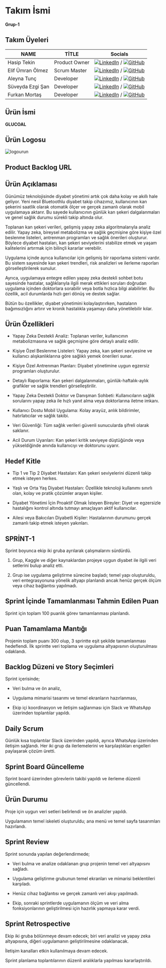 # Takım İsmi 
**Grup-1**

## Takım Üyeleri 

|   NAME           | TİTLE            | Socials |
|------------------|------------------|---------------|
| Hasip Tekin      | Product Owner    | [![LinkedIn](https://cdn-icons-png.flaticon.com/24/174/174857.png)](https://www.linkedin.com/in/hasip-tekin/) / [![GitHub](https://cdn-icons-png.flaticon.com/24/25/25231.png)](https://github.com/Hsptkn/)
| Elif Ümran Ölmez | Scrum Master     | [![LinkedIn](https://cdn-icons-png.flaticon.com/24/174/174857.png)](https://www.linkedin.com/in/elif%C3%BCmran%C3%B6lmez/) / [![GitHub](https://cdn-icons-png.flaticon.com/24/25/25231.png)](https://github.com/elifumrann)
| Aleyna Tunç      | Developer        | [![LinkedIn](https://cdn-icons-png.flaticon.com/24/174/174857.png)](http://linkedin.com/in/aleynatunc/) / [![GitHub](https://cdn-icons-png.flaticon.com/24/25/25231.png)](https://github.com/aleynatunc/)
| Süveyda Ezgi Şan | Developer        | [![LinkedIn](https://cdn-icons-png.flaticon.com/24/174/174857.png)](https://www.linkedin.com/in/süveyda-ezgi-şan-85542a294/) / [![GitHub](https://cdn-icons-png.flaticon.com/24/25/25231.png)](https://github.com/ezgiisan/)
| Furkan Mortaş    | Developer        | [![LinkedIn](https://cdn-icons-png.flaticon.com/24/174/174857.png)](https://www.linkedin.com/in/furkanmortas/) / [![GitHub](https://cdn-icons-png.flaticon.com/24/25/25231.png)](https://github.com/furkanmortas/)


## Ürün İsmi
**GLUCOAL**
## Ürün Logosu


![logourun](https://github.com/user-attachments/assets/523fd759-c15a-4daf-a982-42c7f64403c4)


## Product Backlog URL

## Ürün Açıklaması
Günümüz teknolojisinde diyabet yönetimi artık çok daha kolay ve akıllı hale geliyor. Yeni nesil Bluetoothlu diyabet takip cihazımız, kullanıcının kan şekerini saatlik olarak otomatik ölçer ve gerçek zamanlı olarak mobil uygulamaya aktarır. Bu sayede kullanıcının günlük kan şekeri dalgalanmaları ve genel sağlık durumu sürekli takip altında olur.

Toplanan kan şekeri verileri, gelişmiş yapay zeka algoritmalarıyla analiz edilir. Yapay zeka, bireysel metabolizma ve sağlık geçmişine göre kişiye özel beslenme listeleri, antrenman programları ve sağlık önerileri oluşturur. Böylece diyabet hastaları, kan şekeri seviyelerini stabilize etmek ve yaşam kalitelerini artırmak için bilinçli kararlar verebilir.

Uygulama içinde ayrıca kullanıcılar için gelişmiş bir raporlama sistemi vardır. Bu sistem sayesinde kan şekeri trendleri, risk analizleri ve ilerleme raporları görselleştirilerek sunulur.

Ayrıca, uygulamaya entegre edilen yapay zeka destekli sohbet botu sayesinde hastalar, sağlıklarıyla ilgili merak ettikleri soruları doğrudan uygulama içinden doktorlara sorabilir veya botla hızlıca bilgi alabilirler. Bu özellik, acil durumlarda hızlı geri dönüş ve destek sağlar.

Bütün bu özellikler, diyabet yönetimini kolaylaştırırken, hastaların bağımsızlığını artırır ve kronik hastalıkla yaşamayı daha yönetilebilir kılar.

## Ürün Özellikleri
- Yapay Zeka Destekli Analiz: Toplanan veriler, kullanıcının metabolizmasına ve sağlık geçmişine göre detaylı analiz edilir.

- Kişiye Özel Beslenme Listeleri: Yapay zeka, kan şekeri seviyesine ve kullanıcı alışkanlıklarına göre sağlıklı yemek önerileri sunar.

- Kişiye Özel Antrenman Planları: Diyabet yönetimine uygun egzersiz programları oluşturulur.

- Detaylı Raporlama: Kan şekeri dalgalanmaları, günlük-haftalık-aylık grafikler ve sağlık trendleri görselleştirilir.

- Yapay Zeka Destekli Doktor ve Danışman Sohbeti: Kullanıcıların sağlık sorularını yapay zeka ile hızlı yanıt alma veya doktorlarına iletme imkanı.

- Kullanıcı Dostu Mobil Uygulama: Kolay arayüz, anlık bildirimler, hatırlatıcılar ve sağlık takibi.

- Veri Güvenliği: Tüm sağlık verileri güvenli sunucularda şifreli olarak saklanır.

- Acil Durum Uyarıları: Kan şekeri kritik seviyeye düştüğünde veya yükseldiğinde anında kullanıcıyı ve doktorunu uyarır.

## Hedef Kitle

- Tip 1 ve Tip 2 Diyabet Hastaları: Kan şekeri seviyelerini düzenli takip etmek isteyen herkes.

- Yaşlı ve Orta Yaş Diyabet Hastaları: Özellikle teknoloji kullanımı sınırlı olan, kolay ve pratik çözümler arayan kişiler.

- Diyabet Yönetimi İçin Proaktif Olmak İsteyen Bireyler: Diyet ve egzersizle hastalığını kontrol altında tutmayı amaçlayan aktif kullanıcılar.

- Ailesi veya Bakıcıları Diyabetli Kişiler: Hastalarının durumunu gerçek zamanlı takip etmek isteyen yakınları.


## SPRİNT-1
Sprint boyunca ekip iki gruba ayrılarak çalışmalarını sürdürdü.

1. Grup, Kaggle ve diğer kaynaklardan projeye uygun diyabet ile ilgili veri setlerini bulup analiz etti.

2. Grup ise uygulama geliştirme sürecine başladı; temel yapı oluşturuldu, veri entegrasyonuna yönelik altyapı planlandı ancak henüz gerçek ölçüm veya cihaz bağlantısı yapılmadı.

## Sprint İçinde Tamamlanması Tahmin Edilen Puan
Sprint için toplam 100 puanlık görev tamamlanması planlandı.

## Puan Tamamlama Mantığı
Projenin toplam puanı 300 olup, 3 sprintte eşit şekilde tamamlanması hedeflendi. İlk sprintte veri toplama ve uygulama altyapısının oluşturulması odaklandı.

## Backlog Düzeni ve Story Seçimleri
Sprint içerisinde;

* Veri bulma ve ön analiz,

* Uygulama mimarisi tasarımı ve temel ekranların hazırlanması,

* Ekip içi koordinasyon ve iletişim sağlanması için Slack ve WhatsApp üzerinden toplantılar yapıldı.

## Daily Scrum
Günlük kısa toplantılar Slack üzerinden yapıldı, ayrıca WhatsApp üzerinden iletişim sağlandı. Her iki grup da ilerlemelerini ve karşılaştıkları engelleri paylaşarak çözüm üretti.

## Sprint Board Güncelleme
Sprint board üzerinden görevlerin takibi yapıldı ve ilerleme düzenli güncellendi.

## Ürün Durumu
Proje için uygun veri setleri belirlendi ve ön analizler yapıldı.

Uygulamanın temel iskeleti oluşturuldu; ana menü ve temel sayfa tasarımları hazırlandı.

## Sprint Review
Sprint sonunda yapılan değerlendirmede;

- Veri bulma ve analize odaklanan grup projenin temel veri altyapısını sağladı.

- Uygulama geliştirme grubunun temel ekranları ve mimarisi beklentileri karşıladı.

- Henüz cihaz bağlantısı ve gerçek zamanlı veri akışı yapılmadı.

- Ekip, sonraki sprintlerde uygulamanın ölçüm ve veri alma fonksiyonlarının geliştirilmesi için hazırlık yapmaya karar verdi.


## Sprint Retrospective
Ekip iki gruba bölünmeye devam edecek; biri veri analizi ve yapay zeka altyapısına, diğeri uygulamanın geliştirilmesine odaklanacak.

İletişim kanalları etkin kullanılmaya devam edecek.

Sprint planlama toplantılarının düzenli aralıklarla yapılması kararlaştırıldı.
